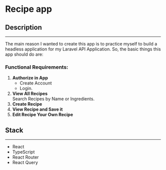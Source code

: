 # Recipe app

## Description
___
The main reason I wanted to create this app is to practice myself to build a headless application for my Laravel API Application. So, the basic things this app should do are:

### Functional Requirements:

1. **Authorize in App**<br /> 
   * Create Account
   * Login.
2. **View All Recipes**<br /> Search Recipes by Name or Ingredients.
3. **Create Recipe**
4. **View Recipe and Save it**
5. **Edit Recipe Your Own Recipe**

## Stack
___
- React
- TypeScript
- React Router
- React Query
